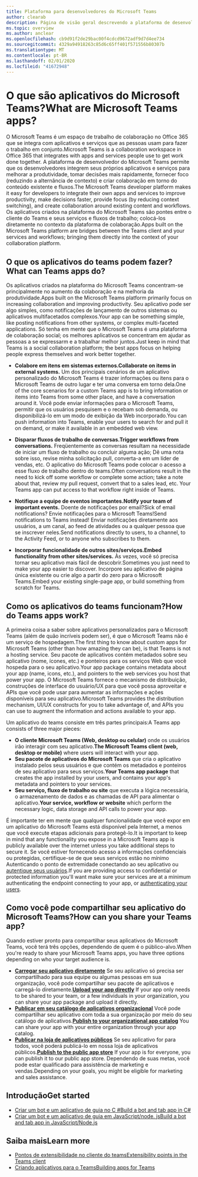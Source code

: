 ```yaml
---
title: Plataforma para desenvolvedores do Microsoft Teams
author: clearab
description: Página de visão geral descrevendo a plataforma de desenvolvedor do Microsoft Teams e como começar a criar aplicativos para o Microsoft Teams.
ms.topic: overview
ms.author: anclear
ms.openlocfilehash: cb9d91f2de29bac00f4cdcd9672adf9d7d4ee734
ms.sourcegitcommit: 4329a94918263c85d6c65ff401f571556b80307b
ms.translationtype: MT
ms.contentlocale: pt-BR
ms.lasthandoff: 02/01/2020
ms.locfileid: "41672948"
---
```

# <a name="what-are-microsoft-teams-apps"></a><span data-ttu-id="6ecfc-103">O que são aplicativos do Microsoft Teams?</span><span class="sxs-lookup"><span data-stu-id="6ecfc-103">What are Microsoft Teams apps?</span></span>

<span data-ttu-id="6ecfc-104">O Microsoft Teams é um espaço de trabalho de colaboração no Office 365 que se integra com aplicativos e serviços que as pessoas usam para fazer o trabalho em conjunto.</span><span class="sxs-lookup"><span data-stu-id="6ecfc-104">Microsoft Teams is a collaboration workspace in Office 365 that integrates with apps and services people use to get work done together.</span></span> <span data-ttu-id="6ecfc-105">A plataforma de desenvolvedor do Microsoft Teams permite que os desenvolvedores integrem seus próprios aplicativos e serviços para melhorar a produtividade, tomar decisões mais rapidamente, fornecer foco (reduzindo a alternância de contexto) e criar colaboração em torno do conteúdo existente e fluxos.</span><span class="sxs-lookup"><span data-stu-id="6ecfc-105">The Microsoft Teams developer platform makes it easy for developers to integrate their own apps and services to improve productivity, make decisions faster, provide focus (by reducing context switching), and create collaboration around existing content and workflows.</span></span> <span data-ttu-id="6ecfc-106">Os aplicativos criados na plataforma do Microsoft Teams são pontes entre o cliente do Teams e seus serviços e fluxos de trabalho; colocá-los diretamente no contexto da plataforma de colaboração.</span><span class="sxs-lookup"><span data-stu-id="6ecfc-106">Apps built on the Microsoft Teams platform are bridges between the Teams client and your services and workflows; bringing them directly into the context of your collaboration platform.</span></span>

## <a name="what-can-teams-apps-do"></a><span data-ttu-id="6ecfc-107">O que os aplicativos do teams podem fazer?</span><span class="sxs-lookup"><span data-stu-id="6ecfc-107">What can Teams apps do?</span></span>

<span data-ttu-id="6ecfc-108">Os aplicativos criados na plataforma do Microsoft Teams concentram-se principalmente no aumento da colaboração e na melhoria da produtividade.</span><span class="sxs-lookup"><span data-stu-id="6ecfc-108">Apps built on the Microsoft Teams platform primarily focus on increasing collaboration and improving productivity.</span></span> <span data-ttu-id="6ecfc-109">Seu aplicativo pode ser algo simples, como notificações de lançamento de outros sistemas ou aplicativos multifacetados complexos.</span><span class="sxs-lookup"><span data-stu-id="6ecfc-109">Your app can be something simple, like posting notifications from other systems, or complex multi-faceted applications.</span></span> <span data-ttu-id="6ecfc-110">Só tenha em mente que o Microsoft Teams é uma plataforma de colaboração social; os melhores aplicativos se concentram em ajudar as pessoas a se expressarm e a trabalhar melhor juntos.</span><span class="sxs-lookup"><span data-stu-id="6ecfc-110">Just keep in mind that Teams is a social collaboration platform; the best apps focus on helping people express themselves and work better together.</span></span>

* <span data-ttu-id="6ecfc-111">**Colabore em itens em sistemas externos.**</span><span class="sxs-lookup"><span data-stu-id="6ecfc-111">**Collaborate on items in external systems.**</span></span> <span data-ttu-id="6ecfc-112">Um dos principais cenários de um aplicativo personalizado do Microsoft Teams é trazer informações ou itens para o Microsoft Teams de outro lugar e ter uma conversa em torno dela.</span><span class="sxs-lookup"><span data-stu-id="6ecfc-112">One of the core scenarios for a custom Teams app is to bring information or items into Teams from some other place, and have a conversation around it.</span></span> <span data-ttu-id="6ecfc-113">Você pode enviar informações para o Microsoft Teams, permitir que os usuários pesquisem e o recebam sob demanda, ou disponibilizá-lo em um modo de exibição da Web incorporado.</span><span class="sxs-lookup"><span data-stu-id="6ecfc-113">You can push information into Teams, enable your users to search for and pull it on demand, or make it available in an embedded web view.</span></span>

* <span data-ttu-id="6ecfc-114">**Disparar fluxos de trabalho de conversas.**</span><span class="sxs-lookup"><span data-stu-id="6ecfc-114">**Trigger workflows from conversations.**</span></span> <span data-ttu-id="6ecfc-115">Freqüentemente as conversas resultam na necessidade de iniciar um fluxo de trabalho ou concluir alguma ação; Dê uma nota sobre isso, revise minha solicitação pull, converta-a em um líder de vendas, etc. O aplicativo do Microsoft Teams pode colocar o acesso a esse fluxo de trabalho dentro do teams.</span><span class="sxs-lookup"><span data-stu-id="6ecfc-115">Often conversations result in the need to kick off some workflow or complete some action; take a note about that, review my pull request, convert that to a sales lead, etc. Your Teams app can put access to that workflow right inside of Teams.</span></span>

* <span data-ttu-id="6ecfc-116">**Notifique a equipe de eventos importantes.**</span><span class="sxs-lookup"><span data-stu-id="6ecfc-116">**Notify your team of important events.**</span></span> <span data-ttu-id="6ecfc-117">Doente de notificações por email?</span><span class="sxs-lookup"><span data-stu-id="6ecfc-117">Sick of email notifications?</span></span> <span data-ttu-id="6ecfc-118">Envie notificações para o Microsoft Teams!</span><span class="sxs-lookup"><span data-stu-id="6ecfc-118">Send notifications to Teams instead!</span></span> <span data-ttu-id="6ecfc-119">Enviar notificações diretamente aos usuários, a um canal, ao feed de atividades ou a qualquer pessoa que se inscrever neles.</span><span class="sxs-lookup"><span data-stu-id="6ecfc-119">Send notifications directly to users, to a channel, to the Activity Feed, or to anyone who subscribes to them.</span></span>

* <span data-ttu-id="6ecfc-120">**Incorporar funcionalidade de outros sites/serviços.**</span><span class="sxs-lookup"><span data-stu-id="6ecfc-120">**Embed functionality from other sites/services.**</span></span> <span data-ttu-id="6ecfc-121">Às vezes, você só precisa tornar seu aplicativo mais fácil de descobrir.</span><span class="sxs-lookup"><span data-stu-id="6ecfc-121">Sometimes you just need to make your app easier to discover.</span></span> <span data-ttu-id="6ecfc-122">Incorpore seu aplicativo de página única existente ou crie algo a partir do zero para o Microsoft Teams.</span><span class="sxs-lookup"><span data-stu-id="6ecfc-122">Embed your existing single-page app, or build something from scratch for Teams.</span></span>

## <a name="how-do-teams-apps-work"></a><span data-ttu-id="6ecfc-123">Como os aplicativos do teams funcionam?</span><span class="sxs-lookup"><span data-stu-id="6ecfc-123">How do Teams apps work?</span></span>

<span data-ttu-id="6ecfc-124">A primeira coisa a saber sobre aplicativos personalizados para o Microsoft Teams (além de quão incríveis podem ser), é que o Microsoft Teams não é um serviço de hospedagem.</span><span class="sxs-lookup"><span data-stu-id="6ecfc-124">The first thing to know about custom apps for Microsoft Teams (other than how amazing they can be), is that Teams is not a hosting service.</span></span> <span data-ttu-id="6ecfc-125">Seu pacote de aplicativos contém metadados sobre seu aplicativo (nome, ícones, etc.) e ponteiros para os serviços Web que você hospeda para o seu aplicativo.</span><span class="sxs-lookup"><span data-stu-id="6ecfc-125">Your app package contains metadata about your app (name, icons, etc.), and pointers to the web services you host that power your app.</span></span> <span data-ttu-id="6ecfc-126">O Microsoft Teams fornece o mecanismo de distribuição, construções de interface do usuário/UX para que você possa aproveitar e APIs que você pode usar para aumentar as informações e ações disponíveis para seu aplicativo.</span><span class="sxs-lookup"><span data-stu-id="6ecfc-126">Microsoft Teams provides the distribution mechanism, UI/UX constructs for you to take advantage of, and APIs you can use to augment the information and actions available to your app.</span></span>

<span data-ttu-id="6ecfc-127">Um aplicativo do teams consiste em três partes principais:</span><span class="sxs-lookup"><span data-stu-id="6ecfc-127">A Teams app consists of three major pieces:</span></span>

* <span data-ttu-id="6ecfc-128">**O cliente Microsoft Teams (Web, desktop ou celular)** onde os usuários irão interagir com seu aplicativo.</span><span class="sxs-lookup"><span data-stu-id="6ecfc-128">**The Microsoft Teams client (web, desktop or mobile)** where users will interact with your app.</span></span>
* <span data-ttu-id="6ecfc-129">**Seu pacote de aplicativos do Microsoft Teams** que cria o aplicativo instalado pelos seus usuários e que contém os metadados e ponteiros de seu aplicativo para seus serviços.</span><span class="sxs-lookup"><span data-stu-id="6ecfc-129">**Your Teams app package** that creates the app installed by your users, and contains your app's metadata and pointers to your services.</span></span>
* <span data-ttu-id="6ecfc-130">**Seu serviço, fluxo de trabalho ou site** que executa a lógica necessária, o armazenamento de dados e as chamadas de API para alimentar o aplicativo.</span><span class="sxs-lookup"><span data-stu-id="6ecfc-130">**Your service, workflow or website** which perform the necessary logic, data storage and API calls to power your app.</span></span>

<span data-ttu-id="6ecfc-131">É importante ter em mente que qualquer funcionalidade que você expor em um aplicativo do Microsoft Teams está disponível pela Internet, a menos que você execute etapas adicionais para protegê-lo.</span><span class="sxs-lookup"><span data-stu-id="6ecfc-131">It is important to keep in mind that any functionality you expose in a Microsoft Teams app is publicly available over the internet unless you take additional steps to secure it.</span></span> <span data-ttu-id="6ecfc-132">Se você estiver fornecendo acesso a informações confidenciais ou protegidas, certifique-se de que seus serviços estão no mínimo Autenticando o ponto de extremidade conectando ao seu aplicativo ou [autentique seus usuários](~/concepts/authentication/authentication.md).</span><span class="sxs-lookup"><span data-stu-id="6ecfc-132">If you are providing access to confidential or protected information you'll want make sure your services are at a minimum authenticating the endpoint connecting to your app, or [authenticating your users](~/concepts/authentication/authentication.md).</span></span>

## <a name="how-can-you-share-your-teams-app"></a><span data-ttu-id="6ecfc-133">Como você pode compartilhar seu aplicativo do Microsoft Teams?</span><span class="sxs-lookup"><span data-stu-id="6ecfc-133">How can you share your Teams app?</span></span>

<span data-ttu-id="6ecfc-134">Quando estiver pronto para compartilhar seus aplicativos do Microsoft Teams, você terá três opções, dependendo de quem é o público-alvo.</span><span class="sxs-lookup"><span data-stu-id="6ecfc-134">When you're ready to share your Microsoft Teams apps, you have three options depending on who your target audience is.</span></span>

* <span data-ttu-id="6ecfc-135">**[Carregar seu aplicativo diretamente](~/concepts/deploy-and-publish/apps-upload.md)** Se seu aplicativo só precisa ser compartilhado para sua equipe ou algumas pessoas em sua organização, você pode compartilhar seu pacote de aplicativos e carregá-lo diretamente.</span><span class="sxs-lookup"><span data-stu-id="6ecfc-135">**[Upload your app directly](~/concepts/deploy-and-publish/apps-upload.md)** If your app only needs to be shared to your team, or a few individuals in your organization, you can share your app package and upload it directly.</span></span>
* <span data-ttu-id="6ecfc-136">**[Publicar em seu catálogo de aplicativos organizacional](~/concepts/deploy-and-publish/apps-publish.md)** Você pode compartilhar seu aplicativo com toda a sua organização por meio do seu catálogo de aplicativos.</span><span class="sxs-lookup"><span data-stu-id="6ecfc-136">**[Publish to your organizational app catalog](~/concepts/deploy-and-publish/apps-publish.md)** You can share your app with your entire organization through your app catalog.</span></span>
* <span data-ttu-id="6ecfc-137">**[Publicar na loja de aplicativos públicos](~/concepts/deploy-and-publish/apps-publish.md)** Se seu aplicativo for para todos, você poderá publicá-lo em nossa loja de aplicativos públicos.</span><span class="sxs-lookup"><span data-stu-id="6ecfc-137">**[Publish to the public app store](~/concepts/deploy-and-publish/apps-publish.md)** If your app is for everyone, you can publish it to our public app store.</span></span> <span data-ttu-id="6ecfc-138">Dependendo de suas metas, você pode estar qualificado para assistência de marketing e vendas.</span><span class="sxs-lookup"><span data-stu-id="6ecfc-138">Depending on your goals, you might be eligible for marketing and sales assistance.</span></span>

## <a name="get-started"></a><span data-ttu-id="6ecfc-139">Introdução</span><span class="sxs-lookup"><span data-stu-id="6ecfc-139">Get started</span></span>

* [<span data-ttu-id="6ecfc-140">Criar um bot e um aplicativo de guia no C #</span><span class="sxs-lookup"><span data-stu-id="6ecfc-140">Build a bot and tab app in C#</span></span>](~/tutorials/get-started-dotnet-app-studio.md)
* [<span data-ttu-id="6ecfc-141">Criar um bot e um aplicativo de guia em JavaScript/node. js</span><span class="sxs-lookup"><span data-stu-id="6ecfc-141">Build a bot and tab app in JavaScript/Node.js</span></span>](~/tutorials/get-started-nodejs-app-studio.md)

## <a name="learn-more"></a><span data-ttu-id="6ecfc-142">Saiba mais</span><span class="sxs-lookup"><span data-stu-id="6ecfc-142">Learn more</span></span>

* [<span data-ttu-id="6ecfc-143">Pontos de extensibilidade no cliente do teams</span><span class="sxs-lookup"><span data-stu-id="6ecfc-143">Extensibility points in the Teams client</span></span>](~/concepts/extensibility-points.md)
* [<span data-ttu-id="6ecfc-144">Criando aplicativos para o Teams</span><span class="sxs-lookup"><span data-stu-id="6ecfc-144">Building apps for Teams</span></span>](~/concepts/building-an-app.md)
